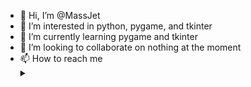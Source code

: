 - 👋 Hi, I’m @MassJet
- 👀 I’m interested in python, pygame, and tkinter
- 🌱 I’m currently learning pygame and tkinter
- 💞️ I’m looking to collaborate on nothing at the moment
- 📫 How to reach me <details>
    <summary></summary>
         Discord: MassJet#8045
</details>    

<!---
MassJet/MassJet is a ✨ special ✨ repository because its `README.md` (this file) appears on your GitHub profile.
You can click the Preview link to take a look at your changes.
--->
